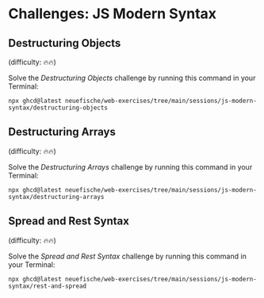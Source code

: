 # Challenges: JS Modern Syntax

## Destructuring Objects

(difficulty: 🔥🔥)

Solve the _Destructuring Objects_ challenge by running this command in your Terminal:

```
npx ghcd@latest neuefische/web-exercises/tree/main/sessions/js-modern-syntax/destructuring-objects
```

## Destructuring Arrays

(difficulty: 🔥🔥)

Solve the _Destructuring Arrays_ challenge by running this command in your Terminal:

```
npx ghcd@latest neuefische/web-exercises/tree/main/sessions/js-modern-syntax/destructuring-arrays
```

## Spread and Rest Syntax

(difficulty: 🔥🔥)

Solve the _Spread and Rest Syntax_ challenge by running this command in your Terminal:

```
npx ghcd@latest neuefische/web-exercises/tree/main/sessions/js-modern-syntax/rest-and-spread
```
